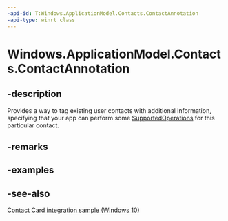 ```yaml
---
-api-id: T:Windows.ApplicationModel.Contacts.ContactAnnotation
-api-type: winrt class
---
```


<!-- Class syntax.
public class ContactAnnotation : Windows.ApplicationModel.Contacts.IContactAnnotation, Windows.ApplicationModel.Contacts.IContactAnnotation2
-->

# Windows.ApplicationModel.Contacts.ContactAnnotation

## -description
Provides a way to tag existing user contacts with additional information, specifying that your app can perform some [SupportedOperations](contactannotation_supportedoperations.md) for this particular contact.

## -remarks

## -examples

## -see-also
[Contact Card integration sample (Windows 10)](http://go.microsoft.com/fwlink/?LinkID=703783)